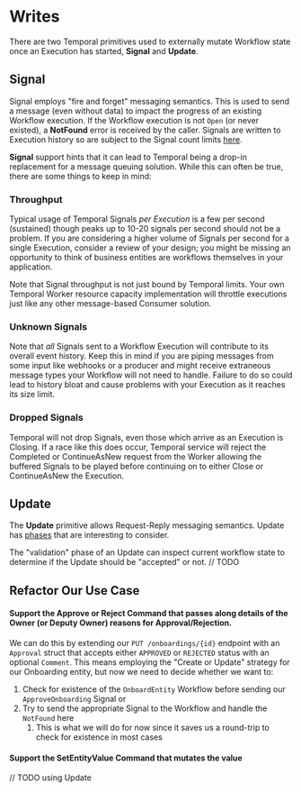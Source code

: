 # Writes

There are two Temporal primitives used to externally mutate Workflow state once an Execution has started, **Signal** and **Update**.

## Signal
Signal employs "fire and forget" messaging semantics. This is used to send a message (even without data)
to impact the progress of an existing Workflow execution.
If the Workflow execution is not `Open` (or never existed), a **NotFound** error is received by the caller.
Signals are written to Execution history so are subject to the Signal count limits [here](https://docs.temporal.io/cloud/limits#per-workflow-execution-signal-limit).

**Signal** support hints that it can lead to Temporal being a drop-in replacement for a message queuing solution.
While this can often be true, there are some things to keep in mind:

### Throughput
Typical usage of Temporal Signals _per Execution_ is a few per second (sustained) though peaks up to 10-20 signals per second should not be a problem.
If you are considering a higher volume of Signals per second for a single Execution, consider a review of your design; you might
be missing an opportunity to think of business entities are workflows themselves in your application.

Note that Signal throughput is not just bound by Temporal limits. Your own Temporal Worker resource capacity implementation will throttle executions just like
any other message-based Consumer solution. 

### Unknown Signals
Note that _all_ Signals sent to a Workflow Execution will contribute to its overall event history.
Keep this in mind if you are piping messages from some input like webhooks or a producer and might
receive extraneous message types your Workflow will not need to handle. Failure to do so could lead to
history bloat and cause problems with your Execution as it reaches its size limit.

### Dropped Signals
Temporal will not drop Signals, even those which arrive as an Execution is Closing. 
If a race like this does occur, Temporal service will reject the Completed or ContinueAsNew request from the Worker allowing the buffered
Signals to be played before continuing on to either Close or ContinueAsNew the Execution.


## Update
The **Update** primitive allows Request-Reply messaging semantics.
Update has [phases](https://docs.temporal.io/encyclopedia/application-message-passing#updates) that are interesting to consider.

The "validation" phase of an Update can inspect current workflow state  to determine if the
Update should be "accepted" or not. 
// TODO

## Refactor Our Use Case

#### Support the **Approve** or **Reject** Command that passes along details of the Owner (or Deputy Owner) reasons for Approval/Rejection.

We can do this by extending our `PUT /onboardings/{id}` endpoint with an `Approval` struct that accepts either `APPROVED` or `REJECTED` status with an optional `Comment`.
This means employing the "Create or Update" strategy for our Onboarding entity, but now we need to decide
whether we want to:
1. Check for existence of the `OnboardEntity` Workflow before sending our `ApproveOnboarding` Signal or
2. Try to send the appropriate Signal to the Workflow and handle the `NotFound` here
   1. This is what we will do for now since it saves us a round-trip to check for existence in most cases

#### Support the **SetEntityValue** Command that mutates the value

// TODO using Update
